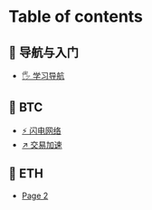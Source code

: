 # Table of contents

## 📍 导航与入门 <a href="#map" id="map"></a>

* [🖐️ 学习导航](README.md)

## 🥇 BTC

* [⚡ 闪电网络](btc/shan-dian-wang-luo.md)
* [↗️ 交易加速](btc/jiao-yi-jia-su.md)

## 🥈 ETH

* [Page 2](eth/page-2.md)
